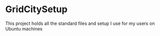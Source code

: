 # GridCitySetup
This project holds all the standard files and setup I use for my users on Ubuntu machines
